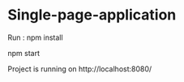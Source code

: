 # Single-page-application
Run :
   npm install
	
   npm start
   
  Project is running on http://localhost:8080/
